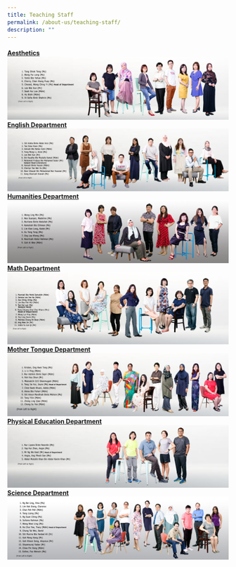 ```yaml
---
title: Teaching Staff
permalink: /about-us/teaching-staff/
description: ""
---
```

<h4><u>Aesthetics
<img src="/images/StaffPhoto/TeachingStaff-Aesthetics2023.png">
<br>
English Department
<img src="/images/StaffPhoto/teachingstaff-el2023v2.png">
<br>
Humanities Department
<img src="/images/StaffPhoto/TeachingStaff-Hum2023.png">
<br>
Math Department
<img src="/images/StaffPhoto/teachingstaff-math2023_v2.png">
<br>
Mother Tongue Department
<img src="/images/StaffPhoto/TeachingStaff-MotherTongue2023.png">
<br>
Physical Education Department
<img src="/images/StaffPhoto/TeachingStaff-PhysicalEducation2023.png">
<br>
Science Department
<img src="/images/StaffPhoto/Sci2023.png">
<br>
	</u>
	</h4>